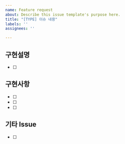 ```yaml
---
name: Feature request
about: Describe this issue template's purpose here.
title: "[TYPE] 이슈 내용"
labels: ''
assignees: ''

---
```


## 구현설명
- [ ]
## 구현사항
- [ ]
- [ ]
- [ ] 
## 기타 Issue
- [ ]
